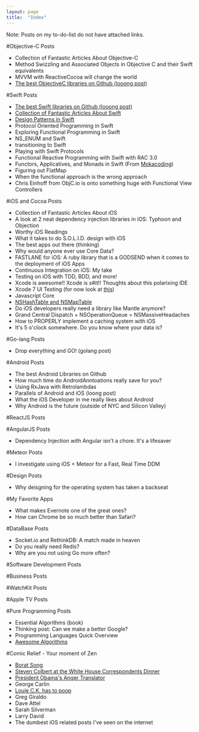 ```yaml
---
layout: page
title:  "Index"
---
```


Note: Posts on my to-do-list do not have attached links. 

#Objective-C Posts
- Collection of Fantastic Articles About Objective-C
- Method Swizzling and Associated Objects in Objective C and their Swift equivalents
- MVVM with ReactiveCocoa will change the world
- [The best ObjectiveC libraries on Github (looong post)](http://itshenry.com/2015/09/12/ios-libraries.html)

#Swift Posts
- [The best Swift libraries on Github (looong post)](http://itshenry.com/2015/09/05/the-best-swift-libs.html)
- [Collection of Fantastic Articles About Swift](http://itshenry.com/2015/09/05/fantasic-swift-articles.html)
- [Design Patterns in Swift](http://itshenry.com/2015/09/05/design-patterns-in-swift.html)
- Protocol Oriented Programming in Swift
- Exploring Functional Programming in Swift
- NS_ENUM and Swift
- transitioning to Swift
- Playing with Swift Protocols
- Functional Reactive Programming with Swift with RAC 3.0
- Functors, Applicatives, and Monads in Swift (From [Mokacoding](http://www.mokacoding.com/blog/functor-applicative-monads-in-pictures/))
- Figuring out FlatMap 
- When the functional approach is the wrong approach 
- Chris Einhoff from ObjC.io is onto something huge with Functional View Controllers

#iOS and Cocoa Posts
- Collection of Fantastic Articles About iOS
- A look at 2 neat dependency injection libraries in iOS: Typhoon and Objection
- Worthy iOS Readings
- What it takes to do S.O.L.I.D. design with iOS
- The best apps out there (thinking)
- Why would anyone ever use Core Data?
- FASTLANE for iOS: A ruby library that is a GODSEND when it comes to the deployment of iOS Apps
- Continuous Integration on iOS: My take
- Testing on iOS with TDD, BDD, and more!
- Xcode is awesome!! Xcode is s#it!! Thoughts about this polarixing IDE
- Xcode 7 UI Testing (for now look at [this](http://www.mokacoding.com/blog/xcode-7-ui-testing/))
- Javascript Core
- [NSHashTable and NSMapTable](http://itshenry.com/2015/11/05/nshash-nsmap.html)
- Do iOS developers really need a library like Mantle anymore?
- Grand Central Dispatch + NSOperationQueue = NSMassiveHeadaches
- How to PROPERLY implement a caching system with iOS
- It's 5 o'clock somewhere. Do you know where your data is? 

#Go-lang Posts
- Drop everything and GO! (golang post)

#Android Posts
- The best Android Libraries on Github
- How much time do AndroidAnntoations really save for you?
- Using RxJava with Retrolambdas
- Parallels of Android and iOS (loong post)
- What the iOS Developer in me really likes about Android
- Why Android is the future (outside of NYC and Silicon Valley)

#ReactJS Posts

#AngularJS Posts
- Dependency Injection with Angular isn't a chore. It's a lifesaver

#Meteor Posts
- I investigate using iOS + Meteor for a Fast, Real Time DDM

#Design Posts
- Why deisgning for the operating system has taken a backseat

#My Favorite Apps
- What makes Evernote one of the great ones?
- How can Chrome be so much better than Safari? 

#DataBase Posts
- Socket.io and RethinkDB: A match made in heaven
- Do you really need Redis?
- Why are you not using Go more often?

#Software Development Posts 

#Business Posts

#WatchKit Posts

#Apple TV Posts

#Pure Programming Posts
- Essential Algorithms (book)
- Thinking post: Can we make a better Google?
- Programming Languages Quick Overview
- [Awesome Algorithms](https://github.com/hsavit1/awesome-algorithms)

#Comic Relief - Your moment of Zen
- [Borat Song](https://www.youtube.com/watch?v=Vb3IMTJjzfo)
- [Steven Colbert at the White House Correspondents Dinner](https://www.youtube.com/watch?v=2X93u3anTco)
- [President Obama's Anger Translator](https://www.youtube.com/watch?v=G6NfRMv-4OY)
- George Carlin
- [Louie C.K. has to poop](https://www.youtube.com/watch?v=7MCj4YeUEik)
- Greg Giraldo
- Dave Attel
- Sarah Silverman
- Larry David
- The dumbest iOS related posts I've seen on the internet
